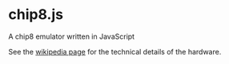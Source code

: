 chip8.js
========

A chip8 emulator written in JavaScript

See the [wikipedia page](https://en.wikipedia.org/wiki/CHIP-8) for the
technical details of the hardware.
